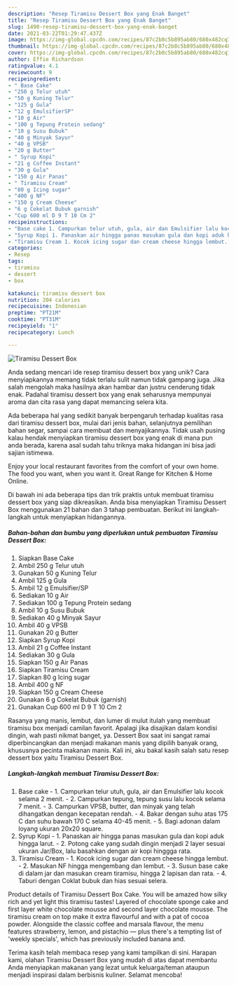 ```yaml
---
description: "Resep Tiramisu Dessert Box yang Enak Banget"
title: "Resep Tiramisu Dessert Box yang Enak Banget"
slug: 1490-resep-tiramisu-dessert-box-yang-enak-banget
date: 2021-03-22T01:29:47.437Z
image: https://img-global.cpcdn.com/recipes/87c2b8c5b895ab80/680x482cq70/tiramisu-dessert-box-foto-resep-utama.jpg
thumbnail: https://img-global.cpcdn.com/recipes/87c2b8c5b895ab80/680x482cq70/tiramisu-dessert-box-foto-resep-utama.jpg
cover: https://img-global.cpcdn.com/recipes/87c2b8c5b895ab80/680x482cq70/tiramisu-dessert-box-foto-resep-utama.jpg
author: Effie Richardson
ratingvalue: 4.1
reviewcount: 9
recipeingredient:
- " Base Cake"
- "250 g Telur utuh"
- "50 g Kuning Telur"
- "125 g Gula"
- "12 g EmulsifierSP"
- "10 g Air"
- "100 g Tepung Protein sedang"
- "10 g Susu Bubuk"
- "40 g Minyak Sayur"
- "40 g VPSB"
- "20 g Butter"
- " Syrup Kopi"
- "21 g Coffee Instant"
- "30 g Gula"
- "150 g Air Panas"
- " Tiramisu Cream"
- "80 g Icing sugar"
- "400 g NF"
- "150 g Cream Cheese"
- "6 g Cokelat Bubuk garnish"
- "Cup 600 ml D 9 T 10 Cm 2"
recipeinstructions:
- "Base cake 1. Campurkan telur utuh, gula, air dan Emulsifier lalu kocok selama 2 menit. 2. Campurkan tepung, tepung susu lalu kocok selama 7 menit. 3. Campurkan VPSB, butter, dan minyak yang telah dihangatkan dengan kecepatan rendah. 4. Bakar dengan suhu atas 175 C dan suhu bawah 170 C selama 40-45 menit. 5. Bagi adonan dalam loyang ukuran 20x20 square."
- "Syrup Kopi 1. Panaskan air hingga panas masukan gula dan kopi aduk hingga larut. 2. Potong cake yang sudah dingin menjadi 2 layer sesuai ukuran Jar/Box, lalu basahkan dengan air kopi hinggga rata."
- "Tiramisu Cream 1. Kocok icing sugar dan cream cheese hingga lembut. 2. Masukan NF hingga mengembang dan lembut. 3. Susun base cake di dalam jar dan masukan cream tiramisu, hingga 2 lapisan dan rata. 4. Taburi dengan Coklat bubuk dan hias sesuai selera."
categories:
- Resep
tags:
- tiramisu
- dessert
- box

katakunci: tiramisu dessert box 
nutrition: 204 calories
recipecuisine: Indonesian
preptime: "PT21M"
cooktime: "PT31M"
recipeyield: "1"
recipecategory: Lunch

---
```



![Tiramisu Dessert Box](https://img-global.cpcdn.com/recipes/87c2b8c5b895ab80/680x482cq70/tiramisu-dessert-box-foto-resep-utama.jpg)

Anda sedang mencari ide resep tiramisu dessert box yang unik? Cara menyiapkannya memang tidak terlalu sulit namun tidak gampang juga. Jika salah mengolah maka hasilnya akan hambar dan justru cenderung tidak enak. Padahal tiramisu dessert box yang enak seharusnya mempunyai aroma dan cita rasa yang dapat memancing selera kita.

Ada beberapa hal yang sedikit banyak berpengaruh terhadap kualitas rasa dari tiramisu dessert box, mulai dari jenis bahan, selanjutnya pemilihan bahan segar, sampai cara membuat dan menyajikannya. Tidak usah pusing kalau hendak menyiapkan tiramisu dessert box yang enak di mana pun anda berada, karena asal sudah tahu triknya maka hidangan ini bisa jadi sajian istimewa.

Enjoy your local restaurant favorites from the comfort of your own home. The food you want, when you want it. Great Range for Kitchen &amp; Home Online.


Di bawah ini ada beberapa tips dan trik praktis untuk membuat tiramisu dessert box yang siap dikreasikan. Anda bisa menyiapkan Tiramisu Dessert Box menggunakan 21 bahan dan 3 tahap pembuatan. Berikut ini langkah-langkah untuk menyiapkan hidangannya.

<!--inarticleads1-->

##### Bahan-bahan dan bumbu yang diperlukan untuk pembuatan Tiramisu Dessert Box:

1. Siapkan  Base Cake
1. Ambil 250 g Telur utuh
1. Gunakan 50 g Kuning Telur
1. Ambil 125 g Gula
1. Ambil 12 g Emulsifier/SP
1. Sediakan 10 g Air
1. Sediakan 100 g Tepung Protein sedang
1. Ambil 10 g Susu Bubuk
1. Sediakan 40 g Minyak Sayur
1. Ambil 40 g VPSB
1. Gunakan 20 g Butter
1. Siapkan  Syrup Kopi
1. Ambil 21 g Coffee Instant
1. Sediakan 30 g Gula
1. Siapkan 150 g Air Panas
1. Siapkan  Tiramisu Cream
1. Siapkan 80 g Icing sugar
1. Ambil 400 g NF
1. Siapkan 150 g Cream Cheese
1. Gunakan 6 g Cokelat Bubuk (garnish)
1. Gunakan Cup 600 ml D 9 T 10 Cm 2


Rasanya yang manis, lembut, dan lumer di mulut itulah yang membuat tiramisu box menjadi camilan favorit. Apalagi jika disajikan dalam kondisi dingin, wah pasti nikmat banget, ya. Dessert Box saat ini sangat ramai diperbincangkan dan menjadi makanan manis yang dipilih banyak orang, khususnya pecinta makanan manis. Kali ini, aku bakal kasih salah satu resep dessert box yaitu Tiramisu Dessert Box. 

<!--inarticleads2-->

##### Langkah-langkah membuat Tiramisu Dessert Box:

1. Base cake - 1. Campurkan telur utuh, gula, air dan Emulsifier lalu kocok selama 2 menit. - 2. Campurkan tepung, tepung susu lalu kocok selama 7 menit. - 3. Campurkan VPSB, butter, dan minyak yang telah dihangatkan dengan kecepatan rendah. - 4. Bakar dengan suhu atas 175 C dan suhu bawah 170 C selama 40-45 menit. - 5. Bagi adonan dalam loyang ukuran 20x20 square.
1. Syrup Kopi - 1. Panaskan air hingga panas masukan gula dan kopi aduk hingga larut. - 2. Potong cake yang sudah dingin menjadi 2 layer sesuai ukuran Jar/Box, lalu basahkan dengan air kopi hinggga rata.
1. Tiramisu Cream - 1. Kocok icing sugar dan cream cheese hingga lembut. - 2. Masukan NF hingga mengembang dan lembut. - 3. Susun base cake di dalam jar dan masukan cream tiramisu, hingga 2 lapisan dan rata. - 4. Taburi dengan Coklat bubuk dan hias sesuai selera.


Product details of Tiramisu Dessert Box Cake. You will be amazed how silky rich and yet light this tiramisu tastes! Layered of chocolate sponge cake and first layer white chocolate mousse and second layer chocolate mousse. The tiramisu cream on top make it extra flavourful and with a pat of cocoa powder. Alongside the classic coffee and marsala flavour, the menu features strawberry, lemon, and pistachio — plus there&#39;s a tempting list of &#39;weekly specials&#39;, which has previously included banana and. 

Terima kasih telah membaca resep yang kami tampilkan di sini. Harapan kami, olahan Tiramisu Dessert Box yang mudah di atas dapat membantu Anda menyiapkan makanan yang lezat untuk keluarga/teman ataupun menjadi inspirasi dalam berbisnis kuliner. Selamat mencoba!
